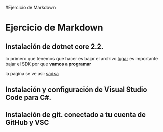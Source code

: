 #Ejercicio de Markdown

# Ejercicio de Markdown

## Instalación de dotnet core 2.2.

lo primero que tenemos que hacer es bajar el archivo
[lugar](https://dotnet.microsoft.com/download/dotnet-core/3.0)
es importante bajar el SDK por que **vamos a programar**

la pagina se ve asi:
[sadsa](https://github.com/KennyKZH/POO/blob/master/SETUP/Imagen_01.png)
## Instalación y configuración de Visual Studio Code para C#.


## Instalación de git. conectado a tu cuenta de GitHub y VSC
